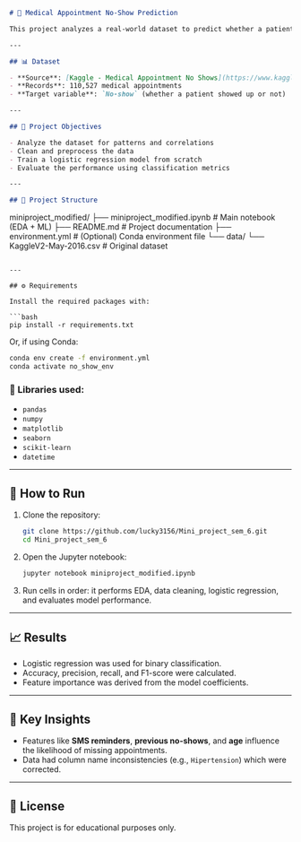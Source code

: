 ```markdown
# 📅 Medical Appointment No-Show Prediction

This project analyzes a real-world dataset to predict whether a patient will show up for their scheduled medical appointment. It uses classification algorithms and standard exploratory data analysis (EDA) techniques to find factors contributing to patient no-shows.

---

## 📊 Dataset

- **Source**: [Kaggle - Medical Appointment No Shows](https://www.kaggle.com/datasets/joniarroba/noshowappointments)
- **Records**: 110,527 medical appointments
- **Target variable**: `No-show` (whether a patient showed up or not)

---

## 🧠 Project Objectives

- Analyze the dataset for patterns and correlations
- Clean and preprocess the data
- Train a logistic regression model from scratch
- Evaluate the performance using classification metrics

---

## 📁 Project Structure

```
miniproject_modified/
├── miniproject_modified.ipynb  # Main notebook (EDA + ML)
├── README.md                   # Project documentation
├── environment.yml             # (Optional) Conda environment file
└── data/
    └── KaggleV2-May-2016.csv   # Original dataset
```

---

## ⚙️ Requirements

Install the required packages with:

```bash
pip install -r requirements.txt
```

Or, if using Conda:

```bash
conda env create -f environment.yml
conda activate no_show_env
```

### 🧪 Libraries used:
- `pandas`
- `numpy`
- `matplotlib`
- `seaborn`
- `scikit-learn`
- `datetime`

---

## 🔧 How to Run

1. Clone the repository:
   ```bash
   git clone https://github.com/lucky3156/Mini_project_sem_6.git
   cd Mini_project_sem_6
   ```

2. Open the Jupyter notebook:
   ```bash
   jupyter notebook miniproject_modified.ipynb
   ```

3. Run cells in order: it performs EDA, data cleaning, logistic regression, and evaluates model performance.

---

## 📈 Results

- Logistic regression was used for binary classification.
- Accuracy, precision, recall, and F1-score were calculated.
- Feature importance was derived from the model coefficients.

---

## 📌 Key Insights

- Features like **SMS reminders**, **previous no-shows**, and **age** influence the likelihood of missing appointments.
- Data had column name inconsistencies (e.g., `Hipertension`) which were corrected.

---

## 📃 License

This project is for educational purposes only.
```
